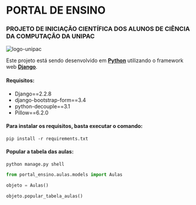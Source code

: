 PORTAL DE ENSINO
=====================
### PROJETO DE INICIAÇÃO CIENTÍFICA DOS ALUNOS DE CIÊNCIA DA COMPUTAÇÃO DA UNIPAC  
![logo-unipac](https://bitbucket.org/pic_unipac/portal_ensino/raw/2f2393fb69d4d293fa7e6663e149e6525b7081ee/arquivos_readme/logo_unipac.png)

Este projeto está sendo desenvolvido em **[Python]** utilizando o framework web **[Django]**.

#### Requisitos:

* Django==2.2.8
* django-bootstrap-form==3.4
* python-decouple==3.1
* Pillow==6.2.0

#### Para instalar os requisitos, basta executar o comando:  

```shell
pip install -r requirements.txt
```

#### Popular a tabela das aulas:

```shell
python manage.py shell
```

```python
from portal_ensino.aulas.models import Aulas
```

```python
objeto = Aulas()
```
```python
objeto.popular_tabela_aulas()
```

[Python]: https://www.python.org/
[Django]: https://www.djangoproject.com/
